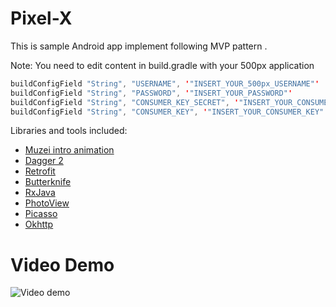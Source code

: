 # Pixel-X
This is sample Android app implement following MVP pattern .

Note: You need to edit content in build.gradle with your 500px application 
```java
buildConfigField "String", "USERNAME", '"INSERT_YOUR_500px_USERNAME"'
buildConfigField "String", "PASSWORD", '"INSERT_YOUR_PASSWORD"'
buildConfigField "String", "CONSUMER_KEY_SECRET", '"INSERT_YOUR_CONSUMER_KEY_SECRET"'
buildConfigField "String", "CONSUMER_KEY", '"INSERT_YOUR_CONSUMER_KEY"'
```

Libraries and tools included:
* [Muzei intro animation](http://www.muzei.co/)
* [Dagger 2](http://google.github.io/dagger/)
* [Retrofit](http://square.github.io/retrofit/) 
* [Butterknife](http://jakewharton.github.io/butterknife/)
* [RxJava](https://github.com/ReactiveX/RxJava)
* [PhotoView](https://github.com/chrisbanes/PhotoView)
* [Picasso](https://github.com/square/picasso)
* [Okhttp](http://square.github.io/okhttp/)


# Video Demo

![Video demo](pixelx.gif)
